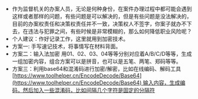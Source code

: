 - 作为监督机关的办案人员，无论是何种身份，在案件办理过程中都可能会遇到这样或者那样的问题，有些问题是可以解决的，但是有些问题是没法解决的，目前的办案权责任和决策权责任并不一致，决策权人不签字，你案子就办不下去，在违法与犯罪之间，有些时候是非常模糊的，那么如何降低职业风险呢？
- 个人建议：作好记录工作，这里就用到加密技术。
- 方案一: 手写速记技术，将事情写在材料背面。
- 方案二：输入法加密 用01、02、03、04等等分别对应着A/B/C/D等等，生成一组加密内容，组合方案可以是拼音，也可以是五笔、两笔、郑码等等。
- 方案三：利用base64和混淆码进行加密/解密，比如在线编码、解码工具[https://www.toolhelper.cn/EncodeDecode/Base64](https://www.toolhelper.cn/EncodeDecode/Base64) 输入内容，生成编码，然后加入一些混淆码，比如间隔几个字符是固定的分隔符